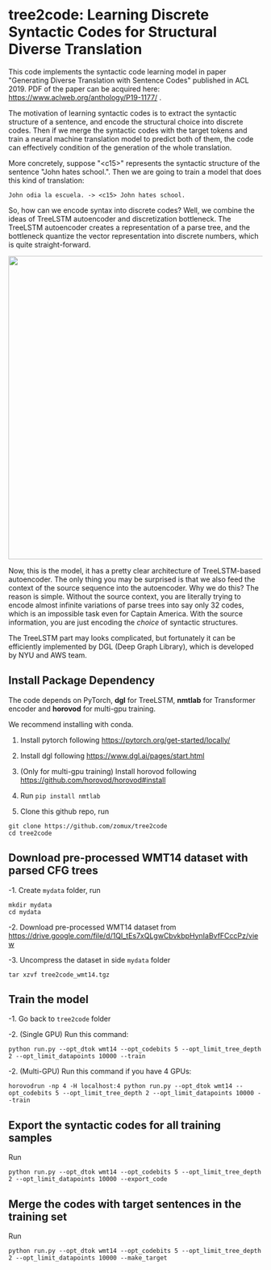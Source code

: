 tree2code: Learning Discrete Syntactic Codes for Structural Diverse Translation
===

This code implements the syntactic code learning model in paper "Generating Diverse Translation with Sentence Codes" published in ACL 2019.
PDF of the paper can be acquired here: https://www.aclweb.org/anthology/P19-1177/ .

The motivation of learning syntactic codes is to extract the syntactic structure of a sentence, and encode the structural choice into discrete codes.
Then if we merge the syntactic codes with the target tokens and train a neural machine translation model to predict both of them, the code can effectively condition of the generation of the whole translation.

More concretely, suppose "\<c15\>" represents the syntactic structure of the sentence "John hates school.". 
Then we are going to train a model that does this kind of translation:
```
John odia la escuela. -> <c15> John hates school.
```

So, how can we encode syntax into discrete codes? Well, we combine the ideas of TreeLSTM autoencoder and discretization bottleneck.
The TreeLSTM autoencoder creates a representation of a parse tree, and the bottleneck quantize the vector representation into discrete numbers, which is quite straight-forward.

<img src="https://i.imgur.com/DjrFF70.png" width="600px"/>

Now, this is the model, it has a pretty clear architecture of TreeLSTM-based autoencoder.
The only thing you may be surprised is that we also feed the context of the source sequence into the autoencoder. Why we do this?
The reason is simple. Without the source context, you are literally trying to encode almost infinite variations of parse trees into say only 32 codes, which is an impossible task even for Captain America.
With the source information, you are just encoding the *choice* of syntactic structures.

The TreeLSTM part may looks complicated, but fortunately it can be efficiently implemented by DGL (Deep Graph Library), which is developed by NYU and AWS team.

## Install Package Dependency

The code depends on PyTorch, **dgl** for TreeLSTM, **nmtlab** for Transformer encoder and **horovod** for multi-gpu training.

We recommend installing with conda.

1. Install pytorch following https://pytorch.org/get-started/locally/

2. Install dgl following https://www.dgl.ai/pages/start.html

3. (Only for multi-gpu training) Install horovod following https://github.com/horovod/horovod#install

4. Run `pip install nmtlab`

5. Clone this github repo, run 
```
git clone https://github.com/zomux/tree2code
cd tree2code
```

## Download pre-processed WMT14 dataset with parsed CFG trees

-1. Create `mydata` folder, run
```
mkdir mydata
cd mydata
```

-2. Download pre-processed WMT14 dataset from https://drive.google.com/file/d/1QI_tEs7xQLgwCbvkbpHynIaBvfFCccPz/view

-3. Uncompress the dataset in side `mydata` folder
```
tar xzvf tree2code_wmt14.tgz
```

## Train the model

-1. Go back to `tree2code` folder

-2. (Single GPU) Run this command:
```
python run.py --opt_dtok wmt14 --opt_codebits 5 --opt_limit_tree_depth 2 --opt_limit_datapoints 10000 --train
```

-2. (Multi-GPU) Run this command if you have 4 GPUs:
```
horovodrun -np 4 -H localhost:4 python run.py --opt_dtok wmt14 --opt_codebits 5 --opt_limit_tree_depth 2 --opt_limit_datapoints 10000 --train
```

## Export the syntactic codes for all training samples

Run
```
python run.py --opt_dtok wmt14 --opt_codebits 5 --opt_limit_tree_depth 2 --opt_limit_datapoints 10000 --export_code
```

## Merge the codes with target sentences in the training set
Run
```
python run.py --opt_dtok wmt14 --opt_codebits 5 --opt_limit_tree_depth 2 --opt_limit_datapoints 10000 --make_target
```


